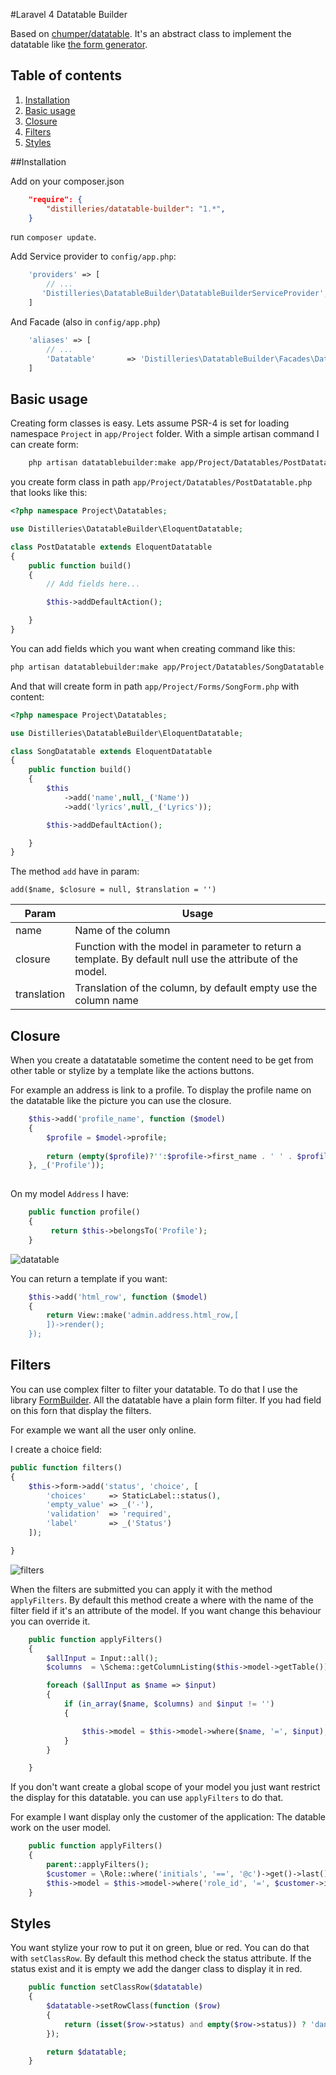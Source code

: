 #Laravel 4  Datatable Builder


Based on [chumper/datatable](https://github.com/chumper/datatable).
It's an abstract class to implement the datatable like [the form generator](https://github.com/Distilleries/FormBuilder).



## Table of contents
1. [Installation](#installation)
2. [Basic usage](#basic-usage)
3. [Closure](#closure)
4. [Filters](#filters)
5. [Styles](#styles)
  


##Installation

Add on your composer.json

``` json
    "require": {
        "distilleries/datatable-builder": "1.*",
    }
```

run `composer update`.

Add Service provider to `config/app.php`:

``` php
    'providers' => [
        // ...
       'Distilleries\DatatableBuilder\DatatableBuilderServiceProvider',
    ]
```

And Facade (also in `config/app.php`)
   

``` php
    'aliases' => [
        // ...
        'Datatable'       => 'Distilleries\DatatableBuilder\Facades\DatatableBuilder',
    ]
```

## Basic usage

Creating form classes is easy. Lets assume PSR-4 is set for loading namespace `Project` in `app/Project` folder.
 With a simple artisan command I can create form:

``` sh
    php artisan datatablebuilder:make app/Project/Datatables/PostDatatable
```

you create form class in path `app/Project/Datatables/PostDatatable.php` that looks like this:

``` php
<?php namespace Project\Datatables;

use Distilleries\DatatableBuilder\EloquentDatatable;

class PostDatatable extends EloquentDatatable
{
    public function build()
    {
        // Add fields here...

        $this->addDefaultAction();

    }
}
```

You can add fields which you want when creating command like this:


``` sh
php artisan datatablebuilder:make app/Project/Datatables/SongDatatable --fields="name, lyrics"
```

And that will create form in path `app/Project/Forms/SongForm.php` with content:

``` php
<?php namespace Project\Datatables;

use Distilleries\DatatableBuilder\EloquentDatatable;

class SongDatatable extends EloquentDatatable
{
    public function build()
    {
        $this
            ->add('name',null,_('Name'))
            ->add('lyrics',null,_('Lyrics'));

        $this->addDefaultAction();

    }
}

```

The method `add` have in param:

`add($name, $closure = null, $translation = '')`

Param | Usage
----- | -----
name  | Name of the column
closure  | Function with the model in parameter to return a template. By default null use the attribute of the model.
translation | Translation of the column, by default empty use the column name


## Closure
When you create a datatatable sometime the content need to be get from other table or stylize by a template like the actions buttons.

For example an address is link to a profile. To display the profile name on the datatable like the picture you can use the closure.

``` php
    $this->add('profile_name', function ($model)
    {
        $profile = $model->profile;
   
        return (empty($profile)?'':$profile->first_name . ' ' . $profile->last_name);
    }, _('Profile'));
    
 ```           
 
 On my model `Address` I have:

``` php
    public function profile()
    {
         return $this->belongsTo('Profile');
    }
```   
             
![datatable](http://distilleri.es/markdown/formbuilder/_images/datatable.png)


You can return a template if you want:

``` php
    $this->add('html_row', function ($model)
    {
        return View::make('admin.address.html_row,[
        ])->render();
    });
```   


## Filters
You can use complex filter to filter your datatable.
To do that I use the library [FormBuilder](https://github.com/Distilleries/FormBuilder).
All the datatable have a plain form filter. If you had field on this forn that display the filters.

For example we want all the user only online.

I create a choice field:

``` php
public function filters()
{
    $this->form->add('status', 'choice', [
        'choices'     => StaticLabel::status(),
        'empty_value' => _('-'),
        'validation'  => 'required',
        'label'       => _('Status')
    ]);

}
```


![filters](http://distilleri.es/markdown/formbuilder/_images/filters.png)


When the filters are submitted you can apply it with the method `applyFilters`.
By default this method create a where with the name of the filter field if it's an attribute of the model.
If you want change this behaviour you can override it.

``` php
    public function applyFilters()
    {
        $allInput = Input::all();
        $columns  = \Schema::getColumnListing($this->model->getTable());

        foreach ($allInput as $name => $input)
        {
            if (in_array($name, $columns) and $input != '')
            {

                $this->model = $this->model->where($name, '=', $input);
            }
        }

    }
```

If you don't want create a global scope of your model you just want restrict the display for this datatable.
you can use `applyFilters` to do that.

For example I want display only the customer of the application:
The datable work on the user model.

``` php
    public function applyFilters()
    {
        parent::applyFilters();
        $customer = \Role::where('initials', '==', '@c')->get()->last();
        $this->model = $this->model->where('role_id', '=', $customer->id);
    }
```

## Styles
You want stylize your row to put it on green, blue or red.
You can do that with `setClassRow`. By default this method check the status attribute.
If the status exist and it is empty we add the danger class to display it in red.


``` php
    public function setClassRow($datatable)
    {
        $datatable->setRowClass(function ($row)
        {
            return (isset($row->status) and empty($row->status)) ? 'danger' : '';
        });

        return $datatable;
    }
```
